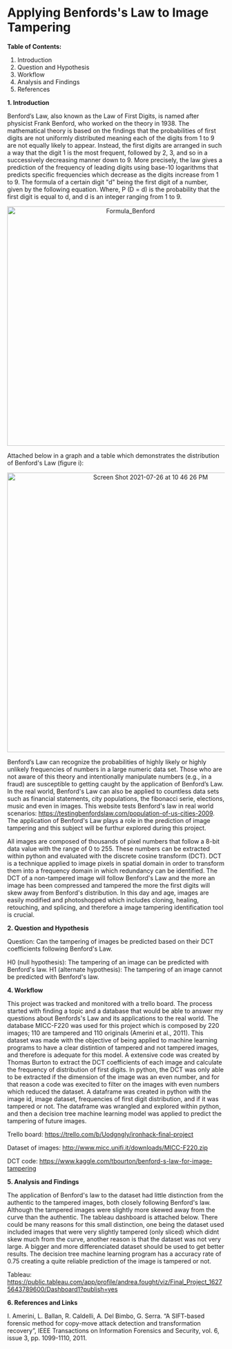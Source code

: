 # **Applying Benfords's Law to Image Tampering**

**Table of Contents:** 
1. Introduction
2. Question and Hypothesis
3. Workflow
4. Analysis and Findings
5. References

**1. Introduction**

Benford’s Law, also known as the Law of First Digits, is named after physicist Frank Benford, who worked on the theory in 1938. The mathematical theory is based on the findings that the probabilities of first digits are not uniformly distributed meaning each of the digits from 1 to 9 are not equally likely to appear. Instead, the first digits are arranged in such a way that the digit 1 is the most frequent, followed by 2, 3, and so in a successively decreasing manner down to 9. More precisely, the law gives a prediction of the frequency of leading digits using base-10 logarithms that predicts specific frequencies which decrease as the digits increase from 1 to 9. The formula of a certain digit "d" being the first digit of a number, given by the following equation. Where, P (D = d) is the probability that the first digit is equal to d, and d is an integer ranging from 1 to 9. 

<p align="center">
<img width="555" alt="Formula_Benford" src="https://user-images.githubusercontent.com/83591280/126907220-af2953b7-5261-47d3-bcb1-a505c866e818.png">
</p>

Attached below in a graph and a table which demonstrates the distribution of Benford's Law (figure i):

<p align="center">
<img width="648" alt="Screen Shot 2021-07-26 at 10 46 26 PM" src="https://user-images.githubusercontent.com/83591280/127056892-0d288e27-b65f-41c7-8049-907249f1c23e.png">
</p>

Benford’s Law can recognize the probabilities of highly likely or highly unlikely frequencies of numbers in a large numeric data set. Those who are not aware of this theory and intentionally manipulate numbers (e.g., in a fraud) are susceptible to getting caught by the application of Benford’s Law. In the real world, Benford's Law can also be applied to countless data sets such as financial statements, city populations, the fibonacci serie, elections, music and even in images. This website tests Benford's law in real world scenarios: https://testingbenfordslaw.com/population-of-us-cities-2009. The application of Benford's Law plays a role in the prediction of image tampering and this subject will be furthur explored during this project.

All images are composed of thousands of pixel numbers that follow a 8-bit data value with the range of 0 to 255. These numbers can be extracted within python and evaluated with the discrete cosine transform (DCT). DCT is a technique applied to image pixels in spatial domain in order to transform them into a frequency domain in which redundancy can be identified. The DCT of a non-tampered image will follow Benford's Law and the more an image has been compressed and tampered the more the first digits will skew away from Benford's distribution. In this day and age, images are easily modified and photoshopped which includes cloning, healing, retouching, and splicing, and therefore a image tampering identification tool is crucial.

**2. Question and Hypothesis**

Question: Can the tampering of images be predicted based on their DCT coefficients following Benford's Law. 

H0 (null hypothesis): The tampering of an image can be predicted with Benford's law. 
H1 (alternate hypothesis): The tampering of an image cannot be predicted with Benford's law. 

**4. Workflow**

This project was tracked and monitored with a trello board. The process started with finding a topic and a database that would be able to answer my questions about Benfords's Law and its applications to the real world. The database MICC-F220 was used for this project which is composed by 220 images; 110 are tampered and 110 originals (Amerini et al., 2011). This dataset was made with the objective of being applied to machine learning programs to have a clear distintion of tampered and not tampered images, and therefore is adequate for this model. A extensive code was created by Thomas Burton to extract the DCT coefficients of each image and calculate the frequency of distribution of first digits. In python, the DCT was only able to be extracted if the dimension of the image was an even number, and for that reason a code was execited to filter on the images with even numbers which reduced the dataset. A dataframe was created in python with the image id, image dataset, frequencies of first digit distribution, and if it was tampered or not. The dataframe was wrangled and explored within python, and then a decision tree machine learning model was applied to predict the tampering of future images. 

Trello board: https://trello.com/b/UodgngIy/ironhack-final-project

Dataset of images: http://www.micc.unifi.it/downloads/MICC-F220.zip

DCT code: https://www.kaggle.com/tbourton/benford-s-law-for-image-tampering

**5. Analysis and Findings**

The application of Benford's law to the dataset had little distinction from the authentic to the tampered images, both closely following Benford's law. Although the tampered images were slightly more skewed away from the curve than the authentic. The tableau dashboard is attached below. There could be many reasons for this small distinction, one being the dataset used included images that were very slightly tampered (only sliced) which didnt skew much from the curve, another reason is that the dataset was not very large. A bigger and more differenciated dataset should be used to get better results. The decision tree machine learning program has a accuracy rate of 0.75 creating a quite reliable prediction of the image is tampered or not. 

Tableau: https://public.tableau.com/app/profile/andrea.fought/viz/Final_Project_16275643789600/Dashboard1?publish=yes

**6. References and Links**

  I. Amerini, L. Ballan, R. Caldelli, A. Del Bimbo, G. Serra. “A SIFT-based forensic method for copy-move attack detection and transformation recovery”, IEEE Transactions on Information Forensics and Security, vol. 6, issue 3, pp. 1099-1110, 2011. 

